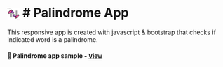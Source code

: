 # <span><img src="./sort.png" alt=palindrome style="height: 1em; vertical-align: middle;"></span>  # Palindrome App

This responsive app is created with javascript & bootstrap that checks if indicated word is a palindrome.

<h4>🔹 Palindrome app sample - <a href="https://simonakom.github.io/palindrome-app/index.html" style="font-size:small;">View</a><h4>



